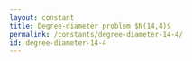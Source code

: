 ```yaml
---
layout: constant
title: Degree-diameter problem $N(14,4)$
permalink: /constants/degree-diameter-14-4/
id: degree-diameter-14-4
---
```

